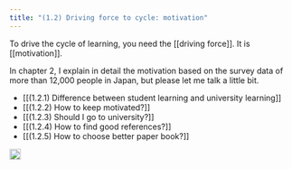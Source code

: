 ```yaml
---
title: "(1.2) Driving force to cycle: motivation"
---
```


To drive the cycle of learning, you need the [[driving force]]. It is [[motivation]].

In chapter 2, I explain in detail the motivation based on the survey data of more than 12,000 people in Japan, but please let me talk a little bit.

- [[(1.2.1) Difference between student learning and university learning]]
- [[(1.2.2) How to keep motivated?]]
- [[(1.2.3) Should I go to university?]]
- [[(1.2.4) How to find good references?]]
- [[(1.2.5) How to choose better paper book?]]

<img src='https://scrapbox.io/api/pages/nishio/en/icon' alt='en.icon' height="19.5"/>